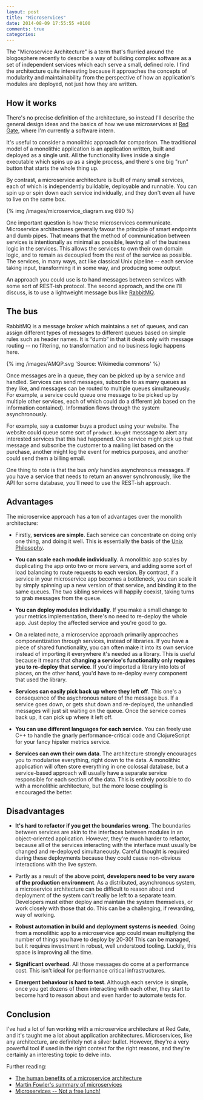 ```yaml
---
layout: post
title: "Microservices"
date: 2014-08-09 17:55:55 +0100
comments: true
categories: 
---
```



The "Microservice Architecture" is a term that's flurried around the blogosphere recently to describe a way of building complex software as a set of independent services which each serve a small, defined role. I find the architecture quite interesting because it approaches the concepts of modularity and maintainability from the perspective of how an application's modules are deployed, not just how they are written.

How it works
-------------

There's no precise definition of the architecture, so instead I'll describe the general design ideas and the basics of how we use microservices at [Red Gate](http://www.red-gate.com), where I'm currently a software intern.

It's useful to consider a monolithic approach for comparison. The traditional model of a monolithic application is an application written, built and deployed as a single unit. All the functionality lives inside a single executable which spins up as a single process, and there's one big "run" button that starts the whole thing up. 

By contrast, a microservice architecture is built of many small services, each of which is independently buildable, deployable and runnable. You can spin up or spin down each service individually, and they don't even all have to live on the same box.

{% img /images/microservice_diagram.svg 690 %}

One important question is how these microservices communicate. Microservice architectures generally favour the principle of smart endpoints and dumb pipes. That means that the method of communication between services is intentionally as minimal as possible, leaving all of the business logic in the services. This allows the services to own their own domain logic, and to remain as decoupled from the rest of the service as possible. The services, in many ways, act like classical Unix pipeline -- each service taking input, transforming it in some way, and producing some output.

An approach you could use is to hand messages between services with some sort of REST-ish protocol. The second approach, and the one I’ll discuss, is to use a lightweight message bus like [RabbitMQ](http://www.rabbitmq.com/).

The bus
-------

RabbitMQ is a message broker which maintains a set of queues, and can assign different types of messages to different queues based on simple rules such as header names. It is “dumb” in that it deals only with message routing -- no filtering, no transformation and no business logic happens here.

{% img /images/AMQP.svg 'Source: Wikimedia commons' %}

Once messages are in a queue, they can be picked up by a service and handled. Services can send messages, subscribe to as many queues as they like, and messages can be routed to multiple queues simultaneously. For example, a service could queue one message to be picked up by multiple other services, each of which could do a different job based on the information contained). Information flows through the system asynchronously.

For example, say a customer buys a product using your website. The website could queue some sort of `product.bought` messsage to alert any interested services that this had happened. One service might pick up that message and subscribe the customer to a mailing list based on the purchase, another might log the event for metrics purposes, and another could send them a billing email.

One thing to note is that the bus *only* handles asynchronous messages. If you have a service that needs to return an answer synchronously, like the API for some database, you'll need to use the REST-ish approach.


Advantages
----------

The microservice approach has a ton of advantages over the monolith architecture:

+ Firstly, **services are simple**. Each service can concentrate on doing only one thing, and doing it well. This is essentially the basis of the [Unix Philosophy](http://en.wikipedia.org/wiki/Unix_philosophy).

+ **You can scale each module individually**. A monolithic app scales by duplicating the app onto two or more servers, and adding some sort of load balancing to route requests to each version. By contrast, if a service in your microservice app becomes a bottleneck, you can scale it by simply spinning up a new version of that service, and binding it to the same queues. The two sibling services will happily coexist, taking turns to grab messages from the queue.

+ **You can deploy modules individually**. If you make a small change to your metrics implementation, there's no need to re-deploy the whole app. Just deploy the affected service and you're good to go.

+ On a related note, a microservice approach primarily approaches componentization through services, instead of libraries. If you have a piece of shared functionality, you can often make it into its own service instead of importing it everywhere it's needed as a library. This is useful because it means that **changing a service's functionality only requires you to re-deploy that service**. If you'd imported a library into lots of places, on the other hand, you'd have to re-deploy every component that used the library.

+ **Services can easily pick back up where they left off**. This one's a consequence of the asychronous nature of the message bus. If a service goes down, or gets shut down and re-deployed, the unhandled messages will just sit waiting on the queue. Once the service comes back up, it can pick up where it left off.

+ **You can use different languages for each service**. You can freely use C++ to handle the gnarly performance-critical code and ClojureScript for your fancy hipster metrics service.

+ **Services can own their own data**. The architecture strongly encourages you to modularise everything, right down to the data. A monolithic application will often store everything in one colossal database, but a service-based approach will usually have a separate service responsible for each section of the data. This is entirely possible to do with a monolithic architecture, but the more loose coupling is encouraged the better.



Disadvantages
-------------

+ **It's hard to refactor if you get the boundaries wrong**. The boundaries between services are akin to the interfaces between modules in an object-oriented application. However, they're much harder to refactor, because all of the services interacting with the interface must usually be changed and re-deployed simultaneously. Careful thought is required during these deployments because they could cause non-obvious interactions with the live system.

+ Partly as a result of the above point, **developers need to be very aware of the production environment**. As a distributed, asynchronous system, a microservice architecture can be difficult to reason about and deployment of the system can't really be left to a separate team. Developers must either deploy and maintain the system themselves, or work closely with those that do. This can be a challenging, if rewarding, way of working.

+ **Robust automation in build and deployment systems is needed**. Going from a monolithic app to a microservice app could mean multiplying the number of things you have to deploy by 20-30! This can be managed, but it requires investment in robust, well understood tooling. Luckily, this space is improving all the time.

+ **Significant overhead**. All those messages do come at a performance cost. This isn't ideal for performance critical infrastructures.

+ **Emergent behaviour is hard to test**. Although each service is simple, once you get dozens of them interacting with each other, they start to become hard to reason about and even harder to automate tests for.


Conclusion
-----------

I've had a lot of fun working with a microservice architecture at Red Gate, and it's taught me a lot about application architectures. Microservices, like any architecture, are definitely not a silver bullet. However, they're a very powerful tool if used in the right context for the right reasons, and they're certainly an interesting topic to delve into.

Further reading:

+ [The human benefits of a microservice architecture](http://damianm.com/articles/human-benefits-of-a-microservice-architecture/)
+ [Martin Fowler's summary of microservices](http://martinfowler.com/articles/microservices.html)
+ [Microservices -- Not a free lunch!](http://highscalability.com/blog/2014/4/8/microservices-not-a-free-lunch.html)

